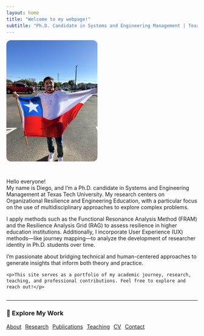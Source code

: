 ```yaml
---
layout: home
title: "Welcome to my webpage!"
subtitle: "Ph.D. Candidate in Systems and Engineering Management | Texas Tech University"
---
```


<div style="display: flex; align-items: center; gap: 30px; flex-wrap: wrap;">
  <img src="/images/intro-photo.jpg" alt="Profile picture" style="max-width: 240px; border-radius: 12px;">

  <div style="flex: 1; min-width: 280px;">
   <p>Hello everyone!<br />
My name is Diego, and I’m a Ph.D. candidate in Systems and Engineering Management at Texas Tech University. My research centers on Organizational Resilience and Engineering Education, with a particular focus on the use of multidisciplinary approaches to explore complex problems.</p>

<p>I apply methods such as the Functional Resonance Analysis Method (FRAM) and the Resilience Analysis Grid (RAG) to assess resilience in higher education institutions. Additionally, I incorporate User Experience (UX) methods—like journey mapping—to analyze the development of researcher identity in Ph.D. students over time.</p>

<p>I’m passionate about bridging technical and human-centered approaches to generate insights that inform both theory and practice.</p>

    <p>This site serves as a portfolio of my academic journey, research, teaching, and professional contributions. Feel free to explore and reach out!</p>
  </div>
</div>

---

### 🔗 Explore My Work

<p style="display: flex; flex-wrap: wrap; gap: 10px;">
  <a href="/about/" class="btn btn--primary">About</a>
  <a href="/research/" class="btn btn--primary">Research</a>
  <a href="/publications/" class="btn btn--primary">Publications</a>
  <a href="/teaching/" class="btn btn--primary">Teaching</a>
  <a href="/cv/" class="btn btn--primary">CV</a>
  <a href="/contact/" class="btn btn--primary">Contact</a>
</p>
